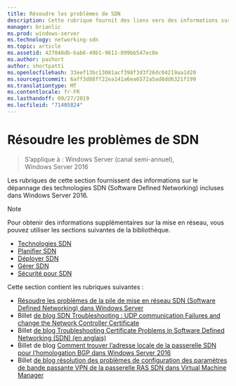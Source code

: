 ```yaml
---
title: Résoudre les problèmes de SDN
description: Cette rubrique fournit des liens vers des informations sur la résolution des problèmes de mise en réseau définie par logiciel dans Windows Server 2016.
manager: brianlic
ms.prod: windows-server
ms.technology: networking-sdn
ms.topic: article
ms.assetid: 427048db-bab6-49b1-9611-099bb547ec0e
ms.author: pashort
author: shortpatti
ms.openlocfilehash: 33eef13bc13081acf398f3d3f26dc04219aa1d20
ms.sourcegitcommit: 6aff3d88ff22ea141a6ea6572a5ad8dd6321f199
ms.translationtype: MT
ms.contentlocale: fr-FR
ms.lasthandoff: 09/27/2019
ms.locfileid: "71405824"
---
```

# <a name="troubleshoot-sdn"></a>Résoudre les problèmes de SDN

>S’applique à : Windows Server (canal semi-annuel), Windows Server 2016

Les rubriques de cette section fournissent des informations sur le dépannage des technologies SDN (Software Defined Networking) incluses dans Windows Server 2016.

> [!NOTE]  
> Pour obtenir des informations supplémentaires sur la mise en réseau, vous pouvez utiliser les sections suivantes de la bibliothèque.  
>  
> - [Technologies SDN](../technologies/Software-Defined-Networking-Technologies.md) 
> - [Planifier SDN](../plan/Plan-Software-Defined-Networking.md)
> - [Déployer SDN](../deploy/Deploy-Software-Defined-Networking.md)
> - [Gérer SDN](../manage/manage-sdn.md)
> - [Sécurité pour SDN](../security/sdn-security-top.md)

Cette section contient les rubriques suivantes :

- [Résoudre les problèmes de la pile de mise en réseau SDN (Software Defined Networking) dans Windows Server](https://docs.microsoft.com/windows-server/networking/sdn/troubleshoot/troubleshoot-windows-server-software-defined-networking-stack)
- Billet [de blog SDN Troubleshooting : UDP communication Failures and change the Network Controller Certificate](https://techcommunity.microsoft.com/t5/Networking-Blog/SDN-Troubleshooting-UDP-Communication-failures-and-changing-the/ba-p/339694)
- Billet [de blog Troubleshooting Certificate Problems in Software Defined Networking (SDN) (en anglais)](https://techcommunity.microsoft.com/t5/Networking-Blog/Troubleshooting-certificate-issues-in-Software-Defined/ba-p/339671)
- Billet de blog [Comment trouver l’adresse locale de la passerelle SDN pour l’homologation BGP dans Windows Server 2016](https://techcommunity.microsoft.com/t5/Networking-Blog/How-to-find-the-SDN-gateway-local-address-for-BGP-peering-in/ba-p/339663)
- Billet [de blog résolution des problèmes de configuration des paramètres de bande passante VPN de la passerelle RAS SDN dans Virtual Machine Manager](https://techcommunity.microsoft.com/t5/Networking-Blog/Troubleshoot-Configuring-SDN-RAS-Gateway-VPN-Bandwidth-Settings/ba-p/339661)

